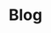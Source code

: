 ---
layout: posts

title: Blog
description: Lee las últimas noticias sobre eventos y vida escolar en nuestro blog.

menus:
  header:
    title: Blog
    weight: 4
  footer:
    title: El Blog
    weight: 4
---
